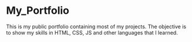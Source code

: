 # My_Portfolio

This is my public portfolio containing most of my projects. The objective is to show my skills in HTML, CSS, JS and other languages that I learned.
